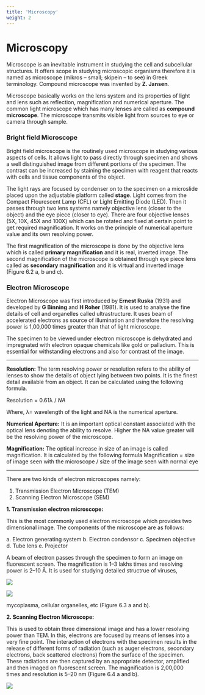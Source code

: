```yaml
---
title: 'Microscopy'
weight: 2
---
```

# Microscopy

Microscope is an inevitable instrument in studying the cell and subcellular structures. It offers scope in studying microscopic organisms therefore it is named as microscope (mikros – small; skipein – to see) in Greek terminology. Compound microscope was invented by **Z. Jansen**.

Microscope basically works on the lens system and its properties of light and lens such as reflection, magnification and numerical aperture. The common light microscope which has many lenses are called as **compound microscope**. The microscope transmits visible light from sources to eye or camera through sample.


### Bright field Microscope

Bright field microscope is the routinely used microscope in studying various aspects of cells. It allows light to pass directly through specimen and shows a well distinguished image from different portions of the specimen. The contrast can be increased by staining the specimen with reagent that reacts with cells and tissue components of the object.


The light rays are focused by condenser on to the specimen on a microslide placed upon the adjustable platform called **stage**. Light comes from the Compact Flourescent Lamp (CFL) or Light Emitting Diode (LED). Then it passes through two lens systems namely objective lens (closer to the object) and the eye piece (closer to eye). There are four objective lenses (5X, 10X, 45X and 100X) which can be rotated and fixed at certain point to get required magnification. It works on the principle of numerical aperture value and its own resolving power.

The first magnification of the microscope is done by the objective lens which is called **primary magnification** and it is real, inverted image. The second  magnification of the microscope is obtained through eye piece lens called as **secondary magnification** and it is virtual and inverted image (Figure 6.2 a, b and c).

### Electron Microscope


Electron Microscope was first introduced by **Ernest Ruska** (1931) and developed by **G Binning** and **H Roher** (1981). It is used to analyse the fine details of cell and organelles called ultrastructure. It uses beam of accelerated electrons as source of illumination and therefore the resolving power is 1,00,000 times greater than that of light microscope.

The specimen to be viewed under electron microscope is dehydrated and impregnated with electron opaque chemicals like gold or palladium. This is essential for withstanding electrons and also for contrast of the image.

---
**Resolution:** The term resolving power or resolution refers to the ability of lenses to show the details of object lying between two points. It is the finest detail available from an object. It can be calculated using the following formula.

Resolution = 0.61λ / _NA_

Where, λ= wavelength of the light and NA is the numerical aperture. 

**Numerical Aperture:** It is an important optical constant associated with the optical lens denoting the ability to resolve. Higher the NA value greater will be the resolving power of the microscope. 

**Magnification:** The optical increase in size of an image is called magnification. It is calculated by the following formula Magnification = size of image seen with the microscope / size of the image seen with normal eye

---

There are two kinds of electron microscopes namely: 
1. Transmission Electron Microscope (TEM) 
2. Scanning Electron Microscope (SEM) 

**1. Transmission electron microscope:** 

This is the most commonly used electron microscope which provides two dimensional image. The components of the microscope are as follows:

a. Electron generating system 
b. Electron condensor 
c. Specimen objective 
d. Tube lens
e. Projector 

A beam of electron passes through the specimen to form an image on fluorescent screen. The magnification is 1–3 lakhs times and resolving power is 2–10 Å. It is used for studying detailed structrue of viruses,

![ ](6.2.png "")


![ ](6.3.png "")

mycoplasma, cellular organelles, etc (Figure 6.3 a and b). 

**2. Scanning Electron Microscope:** 

This is used to obtain three dimensional image and has a lower resolving power than TEM. In this, electrons are focused by means of lenses into a very fine point. The interaction of electrons with the specimen results in the release of different forms of radiation (such as auger electrons, secondary electrons, back scattered electrons) from the surface of the specimen. These radiations are then captured by an appropriate detector, amplified and then imaged on fluorescent screen. The magnification is 2,00,000 times and resolution is 5–20 nm (Figure 6.4 a and b).

![](6.4.png "")

